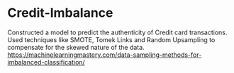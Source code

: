 # Credit-Imbalance
Constructed a model to predict the authenticity of Credit card transactions. Used techniques like SMOTE, Tomek Links and Random Upsampling to compensate for the skewed nature of the data.
https://machinelearningmastery.com/data-sampling-methods-for-imbalanced-classification/
